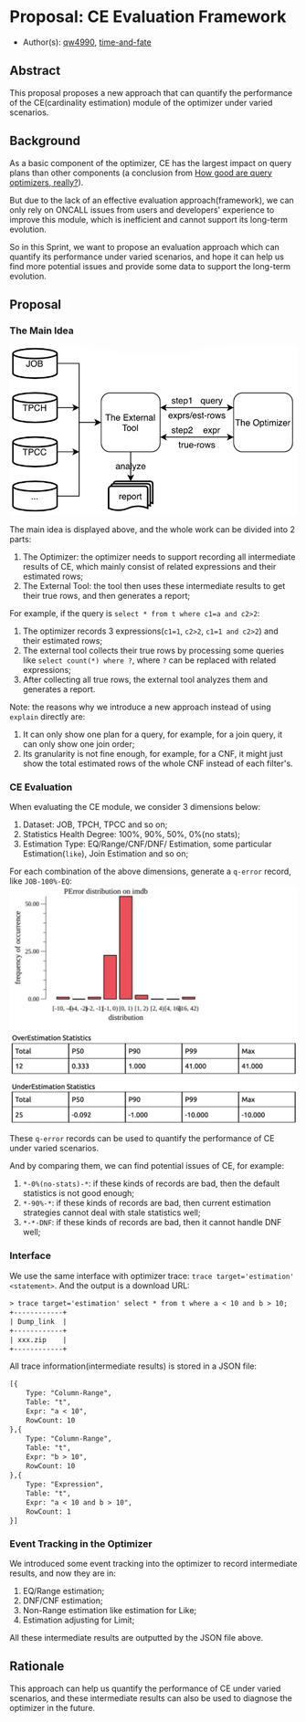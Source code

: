 # Proposal: CE Evaluation Framework

- Author(s): [qw4990](https://github.com/qw4990), [time-and-fate](https://github.com/time-and-fate)

## Abstract

This proposal proposes a new approach that can quantify the performance of the CE(cardinality estimation) module of the optimizer under varied scenarios.

## Background

As a basic component of the optimizer, CE has the largest impact on query plans than other components (a conclusion from [How good are query optimizers, really?](https://www.vldb.org/pvldb/vol9/p204-leis.pdf)).

But due to the lack of an effective evaluation approach(framework), we can only rely on ONCALL issues from users and developers' experience to improve this module, which is inefficient and cannot support its long-term evolution.

So in this Sprint, we want to propose an evaluation approach which can quantify its performance under varied scenarios, and hope it can help us find more potential issues and provide some data to support the long-term evolution.

## Proposal

### The Main Idea
![CE-evaluation](./imgs/CE-evaluation.png)

The main idea is displayed above, and the whole work can be divided into 2 parts:

1. The Optimizer: the optimizer needs to support recording all intermediate results of CE, which mainly consist of related expressions and their estimated rows;
2. The External Tool: the tool then uses these intermediate results to get their true rows, and then generates a report;


For example, if the query is `select * from t where c1=a and c2>2`:

1. The optimizer records 3 expressions(`c1=1`, `c2>2`, `c1=1 and c2>2`) and their estimated rows;
2. The external tool collects their true rows by processing some queries like `select count(*) where ?`, where `?` can be replaced with related expressions;
3. After collecting all true rows, the external tool analyzes them and generates a report.

Note: the reasons why we introduce a new approach instead of using `explain` directly are:

1. It can only show one plan for a query, for example, for a join query, it can only show one join order;
2. Its granularity is not fine enough, for example, for a CNF, it might just show the total estimated rows of the whole CNF instead of each filter's.

### CE Evaluation
When evaluating the CE module, we consider 3 dimensions below:

1. Dataset: JOB, TPCH, TPCC and so on;
2. Statistics Health Degree: 100%, 90%, 50%, 0%(no stats); 
3. Estimation Type: EQ/Range/CNF/DNF/ Estimation, some particular Estimation(`like`), Join Estimation and so on;

For each combination of the above dimensions, generate a `q-error` record, like `JOB-100%-EQ`:
![q-error-record](./imgs/q-error-record.png)

These `q-error` records can be used to quantify the performance of CE under varied scenarios.

And by comparing them, we can find potential issues of CE, for example:

1. `*-0%(no-stats)-*`: if these kinds of records are bad, then the default statistics is not good enough;
2. `*-90%-*`: if these kinds of records are bad, then current estimation strategies cannot deal with stale statistics well;
3. `*-*-DNF`: if these kinds of records are bad, then it cannot handle DNF well;

### Interface
We use the same interface with optimizer trace: `trace target='estimation' <statement>`.
And the output is a download URL:
```
> trace target='estimation' select * from t where a < 10 and b > 10;
+------------+ 
| Dump_link  | 
+------------+ 
| xxx.zip    | 
+------------+
```

All trace information(intermediate results) is stored in a JSON file:
```
[{
    Type: "Column-Range",
    Table: "t",
    Expr: "a < 10",
    RowCount: 10
},{
    Type: "Column-Range",
    Table: "t",
    Expr: "b > 10",
    RowCount: 10
},{
    Type: "Expression",
    Table: "t",
    Expr: "a < 10 and b > 10",
    RowCount: 1
}]
```

### Event Tracking in the Optimizer
We introduced some event tracking into the optimizer to record intermediate results, and now they are in:

1. EQ/Range estimation;
2. DNF/CNF estimation;
3. Non-Range estimation like estimation for Like;
4. Estimation adjusting for Limit;

All these intermediate results are outputted by the JSON file above.

## Rationale

This approach can help us quantify the performance of CE under varied scenarios, and these intermediate results can also be used to diagnose the optimizer in the future.

